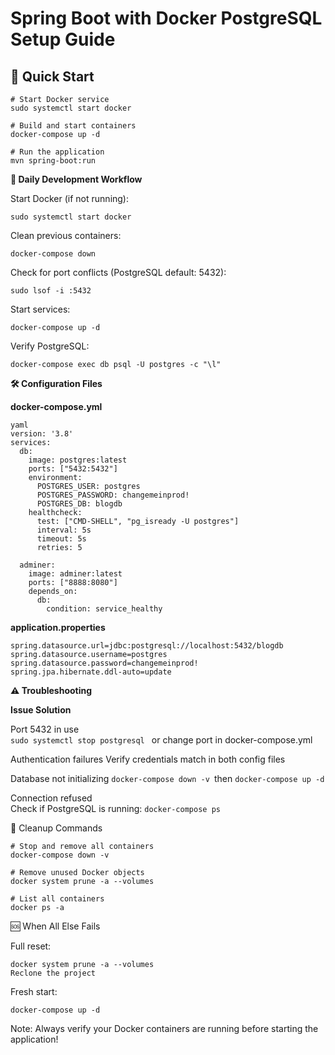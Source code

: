 # Spring Boot with Docker PostgreSQL Setup Guide

## 🚀 Quick Start

```
# Start Docker service
sudo systemctl start docker

# Build and start containers
docker-compose up -d

# Run the application
mvn spring-boot:run

```
**🔄 Daily Development Workflow**

Start Docker (if not running):
```
sudo systemctl start docker
```
Clean previous containers:
```
docker-compose down
```
Check for port conflicts (PostgreSQL default: 5432):

```
sudo lsof -i :5432
```
Start services:

```
docker-compose up -d
```
Verify PostgreSQL:

```
docker-compose exec db psql -U postgres -c "\l"
```

**🛠 Configuration Files**

**docker-compose.yml**
```
yaml
version: '3.8'
services:
  db:
    image: postgres:latest
    ports: ["5432:5432"]
    environment:
      POSTGRES_USER: postgres
      POSTGRES_PASSWORD: changemeinprod!
      POSTGRES_DB: blogdb
    healthcheck:
      test: ["CMD-SHELL", "pg_isready -U postgres"]
      interval: 5s
      timeout: 5s
      retries: 5

  adminer:
    image: adminer:latest
    ports: ["8888:8080"]
    depends_on:
      db:
        condition: service_healthy
```

**application.properties**
```
spring.datasource.url=jdbc:postgresql://localhost:5432/blogdb
spring.datasource.username=postgres
spring.datasource.password=changemeinprod!
spring.jpa.hibernate.ddl-auto=update
```

**⚠️ Troubleshooting**

**Issue	Solution**

Port 5432 in use	
```sudo systemctl stop postgresql ``` or change port in docker-compose.yml

Authentication failures	
Verify credentials match in both config files

Database not initializing `docker-compose down -v `then `docker-compose up -d`

Connection refused	
Check if PostgreSQL is running: `docker-compose ps`

🧹 Cleanup Commands
```
# Stop and remove all containers
docker-compose down -v

# Remove unused Docker objects
docker system prune -a --volumes

# List all containers
docker ps -a
```
🆘 When All Else Fails

Full reset:

```
docker system prune -a --volumes
Reclone the project
```
Fresh start:

```
docker-compose up -d
```

Note: Always verify your Docker containers are running before starting the application!
